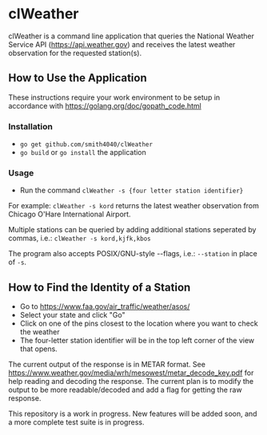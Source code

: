 # clWeather
clWeather is a command line application that queries the National Weather Service API (https://api.weather.gov) and receives the latest weather observation for the requested station(s).  

## How to Use the Application 
These instructions require your work environment to be setup in accordance with https://golang.org/doc/gopath_code.html

### Installation

* `go get github.com/smith4040/clWeather`
* `go build` or `go install` the application

### Usage

* Run the command `clWeather -s {four letter station identifier}` 

For example: `clWeather -s kord` returns the latest weather observation from Chicago O'Hare International Airport.

Multiple stations can be queried by adding additional stations seperated by commas, i.e.: `clWeather -s kord,kjfk,kbos`

The program also accepts POSIX/GNU-style --flags, i.e.: `--station` in place of `-s`.


## How to Find the Identity of a Station
* Go to https://www.faa.gov/air_traffic/weather/asos/
* Select your state and click "Go"
* Click on one of the pins closest to the location where you want to check the weather
* The four-letter station identifier will be in the top left corner of the view that opens.

The current output of the response is in METAR format. See https://www.weather.gov/media/wrh/mesowest/metar_decode_key.pdf for help reading and decoding the response. The current plan is to modify the output to be more readable/decoded and add a flag for getting the raw response. 



This repository is a work in progress. New features will be added soon, and a more complete test suite is in progress. 
